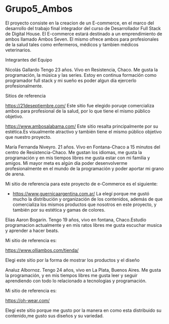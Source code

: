 # Grupo5_Ambos
El proyecto consiste en la creacion de un E-commerce, en el marco del desarrollo del trabajo final integrador del curso de Desarrollador Full Stack de Digital House. 
El E-commerce estará destinado a un emprendimiento de ambos llamado Ambos Seven. El mismo ofrece ambos para profesionales de la salud tales como enfermeros, médicos y tambien médicos veterinarios.

Integrantes del Equipo

Nicolás Gallardo
Tengo 23 años. Vivo en Resistencia, Chaco. Me gusta la programación, la música y las series. Estoy en continua formación como programador full stack y mi sueño es poder algun día ejercerlo profesionalmente.


Sitios de referencia

https://21deseptiembre.com/
Este sitio fue elegido poruqe comercializa ambos para profesional de la salud, por lo que tiene el mismo público objetivo.

https://www.ambosalabama.com/ 
Este sitio resalta principalmente por su estética.Es visualmente atractivo y también tiene el mismo público objetivo que nuestro proyecto. 


María Fernanda Niveyro. 21 años. Vivo en Fontana-Chaco a 15 minutos del centro de Resistencia-Chaco. Me gustan los idiomas, me gusta la programación y en mis tiempos libres me gusta estar con mi familia y amigos. Mi mayor meta es algún día poder desenvolverme profesionalmente en el mundo de la programación y poder aportar mi grano de arena.


Mi sitio de referencia para este proyecto de e-Commerce es el siguiente:

- https://www.guernicaargentina.com.ar/ La elegí porque me gustó mucho la distribución y organización de los contenidos, además de que comercializa los mismos productos que nosotros en este proyecto, y también por su estética y gamas de colores.




Elias Aaron Bogarin. Tengo 19 años, vivo en fontana, Chaco.Estudio programacion actualmente y en mis ratos libres me gusta escuchar musica y aprender a hacer beats.

Mi sitio de referencia es:

https://www.olliambos.com/tienda/

Elegi este sitio por la forma de mostrar los productos y el diseño


Analuz Albornoz. Tengo 24 años, vivo en La Plata, Buenos Aires. Me gusta la programación, y en mis tiempos libres me gusta leer y seguir aprendiendo con todo lo relacionado a tecnologias y programación.

Mi sitio de referencia es:

https://oh-wear.com/

Elegí este sitio porque me gusto por la manera en como esta distribuido su contenido,me  gusto sus diseños y su variedad.
